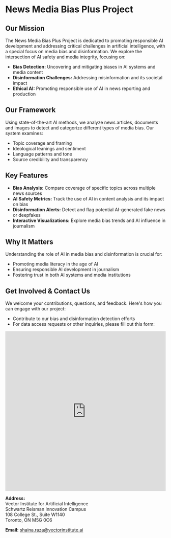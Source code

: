# News Media Bias Plus Project

## Our Mission

The News Media Bias Plus Project is dedicated to promoting responsible AI development and addressing critical challenges in artificial intelligence, with a special focus on media bias and disinformation. We explore the intersection of AI safety and media integrity, focusing on:

- **Bias Detection:** Uncovering and mitigating biases in AI systems and media content
- **Disinformation Challenges:** Addressing misinformation and its societal impact 
- **Ethical AI:** Promoting responsible use of AI in news reporting and production

## Our Framework

Using state-of-the-art AI methods, we analyze news articles, documents and images to detect and categorize different types of media bias. Our system examines:

- Topic coverage and framing
- Ideological leanings and sentiment
- Language patterns and tone
- Source credibility and transparency

## Key Features

- **Bias Analysis:** Compare coverage of specific topics across multiple news sources
- **AI Safety Metrics:** Track the use of AI in content analysis and its impact on bias
- **Disinformation Alerts:** Detect and flag potential AI-generated fake news or deepfakes
- **Interactive Visualizations:** Explore media bias trends and AI influence in journalism

## Why It Matters

Understanding the role of AI in media bias and disinformation is crucial for:

- Promoting media literacy in the age of AI
- Ensuring responsible AI development in journalism
- Fostering trust in both AI systems and media institutions


## Get Involved & Contact Us

We welcome your contributions, questions, and feedback. Here's how you can engage with our project:

- Contribute to our bias and disinformation detection efforts
- For data access requests or other inquiries, please fill out this form:

<iframe src="https://docs.google.com/forms/d/e/1FAIpQLSdc6zo-kQjf-bldxmJ552FkdbBZb5H8ODn4fYZYmihnUFcT6A/viewform?embedded=true" width="100%" height="500" frameborder="0" marginheight="0" marginwidth="0">Loading…</iframe>

**Address:**  
Vector Institute for Artificial Intelligence  
Schwartz Reisman Innovation Campus  
108 College St., Suite W1140  
Toronto, ON M5G 0C6  

**Email:** [shaina.raza@vectorinstitute.ai](mailto:shaina.raza@vectorinstitute.ai)

